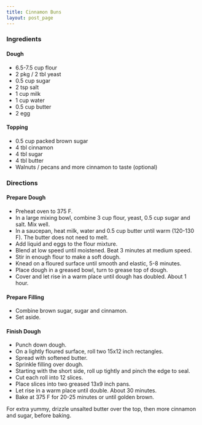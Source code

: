 ```yaml
---
title: Cinnamon Buns
layout: post_page
---
```

### Ingredients

#### Dough

  * 6.5-7.5 cup flour
  * 2 pkg / 2 tbl yeast
  * 0.5 cup sugar
  * 2 tsp salt
  * 1 cup milk
  * 1 cup water
  * 0.5 cup butter
  * 2 egg

#### Topping

  * 0.5 cup packed brown sugar
  * 4 tbl cinnamon
  * 4 tbl sugar
  * 4 tbl butter
  * Walnuts / pecans and more cinnamon to taste (optional)

### Directions

#### Prepare Dough

  * Preheat oven to 375 F.
  * In a large mixing bowl, combine 3 cup flour, yeast, 0.5 cup sugar and salt. Mix well.
  * In a saucepan, heat milk, water and 0.5 cup butter until warm (120-130 F). The butter does not need to melt.
  * Add liquid and eggs to the flour mixture.
  * Blend at low speed until moistened. Beat 3 minutes at medium speed.
  * Stir in enough flour to make a soft dough.
  * Knead on a floured surface until smooth and elastic, 5-8 minutes.
  * Place dough in a greased bowl, turn to grease top of dough.
  * Cover and let rise in a warm place until dough has doubled. About 1 hour.

#### Prepare Filling

  * Combine brown sugar, sugar and cinnamon.
  * Set aside.

#### Finish Dough

  * Punch down dough.
  * On a lightly floured surface, roll two 15x12 inch rectangles.
  * Spread with softened butter.
  * Sprinkle filling over dough.
  * Starting with the short side, roll up tightly and pinch the edge to seal.
  * Cut each roll into 12 slices.
  * Place slices into two greased 13x9 inch pans.
  * Let rise in a warm place until double. About 30 minutes.
  * Bake at 375 F for 20-25 minutes or until golden brown.

For extra yummy, drizzle unsalted butter over the top, then more cinnamon and sugar, before baking.
